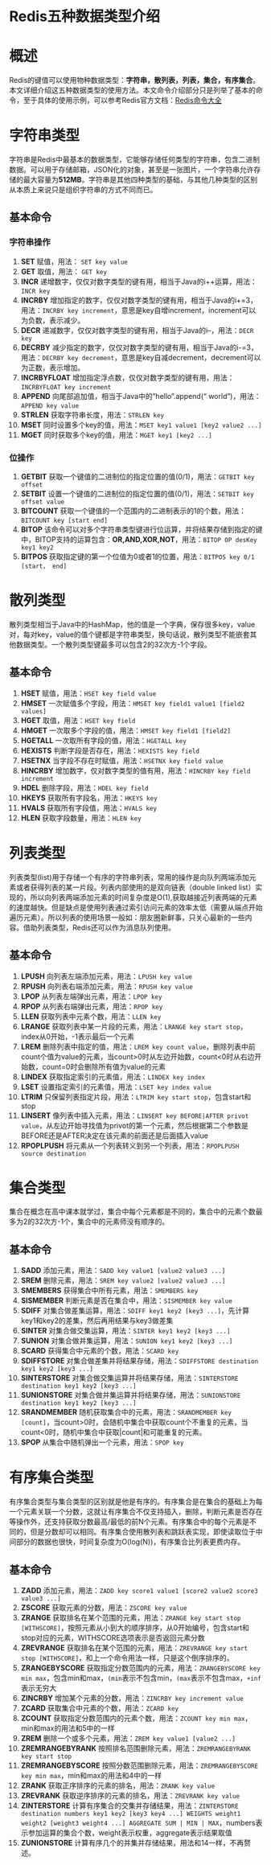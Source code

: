 # Redis五种数据类型介绍



# 概述

Redis的键值可以使用物种数据类型：**字符串，散列表，列表，集合，有序集合**。本文详细介绍这五种数据类型的使用方法。本文命令介绍部分只是列举了基本的命令，至于具体的使用示例，可以参考Redis官方文档：[Redis命令大全](http://redis.readthedocs.org/en/latest/)

# 字符串类型

字符串是Redis中最基本的数据类型，它能够存储任何类型的字符串，包含二进制数据。可以用于存储邮箱，JSON化的对象，甚至是一张图片，一个字符串允许存储的最大容量为**512MB**。字符串是其他四种类型的基础，与其他几种类型的区别从本质上来说只是组织字符串的方式不同而已。

## 基本命令

### 字符串操作

1. **SET** 赋值，用法： `SET key value`
2. **GET** 取值，用法： `GET key`
3. **INCR** 递增数字，仅仅对数字类型的键有用，相当于Java的i++运算，用法： `INCR key`
4. **INCRBY** 增加指定的数字，仅仅对数字类型的键有用，相当于Java的i+=3，用法：`INCRBY key increment`，意思是key自增increment，increment可以为负数，表示减少。
5. **DECR** 递减数字，仅仅对数字类型的键有用，相当于Java的i–，用法：`DECR key`
6. **DECRBY** 减少指定的数字，仅仅对数字类型的键有用，相当于Java的i-=3，用法：`DECRBY key decrement`，意思是key自减decrement，decrement可以为正数，表示增加。
7. **INCRBYFLOAT** 增加指定浮点数，仅仅对数字类型的键有用，用法：`INCRBYFLOAT key increment`
8. **APPEND** 向尾部追加值，相当于Java中的”hello”.append(“ world”)，用法：`APPEND key value`
9. **STRLEN** 获取字符串长度，用法：`STRLEN key`
10. **MSET** 同时设置多个key的值，用法：`MSET key1 value1 [key2 value2 ...]`
11. **MGET** 同时获取多个key的值，用法：`MGET key1 [key2 ...]`

### 位操作

1. **GETBIT** 获取一个键值的二进制位的指定位置的值(0/1)，用法：`GETBIT key offset`
2. **SETBIT** 设置一个键值的二进制位的指定位置的值(0/1)，用法：`SETBIT key offset value`
3. **BITCOUNT** 获取一个键值的一个范围内的二进制表示的1的个数，用法：`BITCOUNT key [start end]`
4. **BITOP** 该命令可以对多个字符串类型键进行位运算，并将结果存储到指定的键中，BITOP支持的运算包含：**OR,AND,XOR,NOT**，用法：`BITOP OP desKey key1 key2`
5. **BITPOS** 获取指定键的第一个位值为0或者1的位置，用法：`BITPOS key 0/1 [start， end]`

# 散列类型

散列类型相当于Java中的HashMap，他的值是一个字典，保存很多key，value对，每对key，value的值个键都是字符串类型，换句话说，散列类型不能嵌套其他数据类型。一个散列类型键最多可以包含2的32次方-1个字段。

## 基本命令

1. **HSET** 赋值，用法：`HSET key field value`
2. **HMSET** 一次赋值多个字段，用法：`HMSET key field1 value1 [field2 values]`
3. **HGET** 取值，用法：`HSET key field`
4. **HMGET** 一次取多个字段的值，用法：`HMSET key field1 [field2]`
5. **HGETALL** 一次取所有字段的值，用法：`HGETALL key`
6. **HEXISTS** 判断字段是否存在，用法：`HEXISTS key field`
7. **HSETNX** 当字段不存在时赋值，用法：`HSETNX key field value`
8. **HINCRBY** 增加数字，仅对数字类型的值有用，用法：`HINCRBY key field increment`
9. **HDEL** 删除字段，用法：`HDEL key field`
10. **HKEYS** 获取所有字段名，用法：`HKEYS key`
11. **HVALS** 获取所有字段值，用法：`HVALS key`
12. **HLEN** 获取字段数量，用法：`HLEN key`

# 列表类型

列表类型(list)用于存储一个有序的字符串列表，常用的操作是向队列两端添加元素或者获得列表的某一片段。列表内部使用的是双向链表（double linked list）实现的，所以向列表两端添加元素的时间复杂度是O(1),获取越接近列表两端的元素的速度越快。但是缺点是使用列表通过索引访问元素的效率太低（需要从端点开始遍历元素）。所以列表的使用场景一般如：朋友圈新鲜事，只关心最新的一些内容。借助列表类型，Redis还可以作为消息队列使用。

## 基本命令

1. **LPUSH** 向列表左端添加元素，用法：`LPUSH key value`
2. **RPUSH** 向列表右端添加元素，用法：`RPUSH key value`
3. **LPOP** 从列表左端弹出元素，用法：`LPOP key`
4. **RPOP** 从列表右端弹出元素，用法：`RPOP key`
5. **LLEN** 获取列表中元素个数，用法：`LLEN key`
6. **LRANGE** 获取列表中某一片段的元素，用法：`LRANGE key start stop`，index从0开始，-1表示最后一个元素
7. **LREM** 删除列表中指定的值，用法：`LREM key count value`，删除列表中前count个值为value的元素，当count>0时从左边开始数，count<0时从右边开始数，count=0时会删除所有值为value的元素
8. **LINDEX** 获取指定索引的元素值，用法：`LINDEX key index`
9. **LSET** 设置指定索引的元素值，用法：`LSET key index value`
10. **LTRIM** 只保留列表指定片段，用法：`LTRIM key start stop`，包含start和stop
11. **LINSERT** 像列表中插入元素，用法：`LINSERT key BEFORE|AFTER privot value`，从左边开始寻找值为privot的第一个元素，然后根据第二个参数是BEFORE还是AFTER决定在该元素的前面还是后面插入value
12. **RPOPLPUSH** 将元素从一个列表转义到另一个列表，用法：`RPOPLPUSH source destination`

# 集合类型

集合在概念在高中课本就学过，集合中每个元素都是不同的，集合中的元素个数最多为2的32次方-1个，集合中的元素师没有顺序的。

## 基本命令

1. **SADD** 添加元素，用法：`SADD key value1 [value2 value3 ...]`
2. **SREM** 删除元素，用法：`SREM key value2 [value2 value3 ...]`
3. **SMEMBERS** 获得集合中所有元素，用法：`SMEMBERS key`
4. **SISMEMBER** 判断元素是否在集合中，用法：`SISMEMBER key value`
5. **SDIFF** 对集合做差集运算，用法：`SDIFF key1 key2 [key3 ...]`，先计算key1和key2的差集，然后再用结果与key3做差集
6. **SINTER** 对集合做交集运算，用法：`SINTER key1 key2 [key3 ...]`
7. **SUNION** 对集合做并集运算，用法：`SUNION key1 key2 [key3 ...]`
8. **SCARD** 获得集合中元素的个数，用法：`SCARD key`
9. **SDIFFSTORE** 对集合做差集并将结果存储，用法：`SDIFFSTORE destination key1 key2 [key3 ...]`
10. **SINTERSTORE** 对集合做交集运算并将结果存储，用法：`SINTERSTORE destination key1 key2 [key3 ...]`
11. **SUNIONSTORE** 对集合做并集运算并将结果存储，用法：`SUNIONSTORE destination key1 key2 [key3 ...]`
12. **SRANDMEMBER** 随机获取集合中的元素，用法：`SRANDMEMBER key [count]`，当count>0时，会随机中集合中获取count个不重复的元素，当count<0时，随机中集合中获取|count|和可能重复的元素。
13. **SPOP** 从集合中随机弹出一个元素，用法：`SPOP key`

# 有序集合类型

有序集合类型与集合类型的区别就是他是有序的。有序集合是在集合的基础上为每一个元素关联一个分数，这就让有序集合不仅支持插入，删除，判断元素是否存在等操作外，还支持获取分数最高/最低的前N个元素。有序集合中的每个元素是不同的，但是分数却可以相同。有序集合使用散列表和跳跃表实现，即使读取位于中间部分的数据也很快，时间复杂度为O(log(N))，有序集合比列表更费内存。

## 基本命令

1. **ZADD** 添加元素，用法：`ZADD key score1 value1 [score2 value2 score3 value3 ...]`
2. **ZSCORE** 获取元素的分数，用法：`ZSCORE key value`
3. **ZRANGE** 获取排名在某个范围的元素，用法：`ZRANGE key start stop [WITHSCORE]`，按照元素从小到大的顺序排序，从0开始编号，包含start和stop对应的元素，WITHSCORE选项表示是否返回元素分数
4. **ZREVRANGE** 获取排名在某个范围的元素，用法：`ZREVRANGE key start stop [WITHSCORE]`，和上一个命令用法一样，只是这个倒序排序的。
5. **ZRANGEBYSCORE** 获取指定分数范围内的元素，用法：`ZRANGEBYSCORE key min max`，包含min和max，`(min`表示不包含min，`(max`表示不包含max，`+inf`表示无穷大
6. **ZINCRBY** 增加某个元素的分数，用法：`ZINCRBY key increment value`
7. **ZCARD** 获取集合中元素的个数，用法：`ZCARD key`
8. **ZCOUNT** 获取指定分数范围内的元素个数，用法：`ZCOUNT key min max`，min和max的用法和5中的一样
9. **ZREM** 删除一个或多个元素，用法：`ZREM key value1 [value2 ...]`
10. **ZREMRANGEBYRANK** 按照排名范围删除元素，用法：`ZREMRANGEBYRANK key start stop`
11. **ZREMRANGEBYSCORE** 按照分数范围删除元素，用法：`ZREMRANGEBYSCORE key min max`，min和max的用法和4中的一样
12. **ZRANK** 获取正序排序的元素的排名，用法：`ZRANK key value`
13. **ZREVRANK** 获取逆序排序的元素的排名，用法：`ZREVRANK key value`
14. **ZINTERSTORE** 计算有序集合的交集并存储结果，用法：`ZINTERSTORE destination numbers key1 key2 [key3 key4 ...] WEIGHTS weight1 weight2 [weight3 weight4 ...] AGGREGATE SUM | MIN | MAX`，numbers表示参加运算的集合个数，weight表示权重，aggregate表示结果取值
15. **ZUNIONSTORE** 计算有序几个的并集并存储结果，用法和14一样，不再赘述。